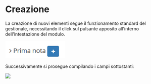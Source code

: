 # Creazione

La creazione di nuovi elementi segue il funzionamento standard del gestionale, necessitando il click sul pulsante apposito all'interno dell'intestazione del modulo.

![Screenshot creazione prima nota](../../../.gitbook/assets/CreazionePrimaNota.PNG)

Successivamente si prosegue compilando i campi sottostanti:

![](https://firebasestorage.googleapis.com/v0/b/gitbook-x-prod.appspot.com/o/spaces%2F-LZJeLg23eVDvrCv74U7-887967055%2Fuploads%2FFld5oFnN3ytoywCWnCUm%2Ffile.png?alt=media)
